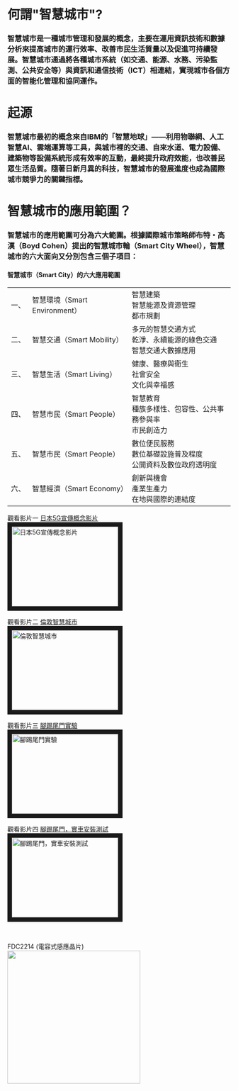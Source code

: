 # 何謂"智慧城市"?
### 智慧城市是一種城市管理和發展的概念，主要在運用資訊技術和數據分析來提高城市的運行效率、改善市民生活質量以及促進可持續發展。智慧城市通過將各種城市系統（如交通、能源、水務、污染監測、公共安全等）與資訊和通信技術（ICT）相連結，實現城市各個方面的智能化管理和協同運作。

# 起源
### 智慧城市最初的概念來自IBM的「智慧地球」——利用物聯網、人工智慧AI、雲端運算等工具，與城市裡的交通、自來水道、電力設備、建築物等設備系統形成有效率的互動，最終提升政府效能，也改善民眾生活品質。隨著日新月異的科技，智慧城市的發展進度也成為國際城市競爭力的關鍵指標。

# 智慧城市的應用範圍？
### 智慧城市的應用範圍可分為六大範圍。根據國際城市策略師布特・高漢（Boyd Cohen）提出的智慧城市輪（Smart City Wheel），智慧城市的六大面向又分別包含三個子項目：

#### 智慧城市（Smart City）的六大應用範圍
<table>
  <tr>
    <td>一、</td><td>智慧環境（Smart Environment）</td> <td>智慧建築<br> 智慧能源及資源管理<br> 都市規劃</td>
  </tr>
  <tr>
    <td>二、</td><td>智慧交通（Smart Mobility）</td><td>多元的智慧交通方式<br> 乾淨、永續能源的綠色交通<br> 智慧交通大數據應用</td>
  </tr>
  <tr>
    <td>三、</td><td>智慧生活（Smart Living）</td><td>健康、醫療與衛生<br> 社會安全<br> 文化與幸福感</td>
  </tr>
  <tr>
    <td>四、</td><td>智慧市民（Smart People）</td><td>智慧教育<br> 種族多樣性、包容性、公共事務參與率<br> 市民創造力</td>
  </tr>
  <tr>
    <td>五、</td><td>智慧市民（Smart People）</td><td>數位便民服務<br> 數位基礎設施普及程度<br> 公開資料及數位政府透明度</td>
  </tr>
  <tr>
    <td>六、</td><td>智慧經濟（Smart Economy）</td><td>創新與機會<br> 產業生產力<br> 在地與國際的連結度</td>
  </tr>
</table>
  
觀看影片一
<a href="https://www.youtube.com/watch?v=Di42x7_0z_I" target="_blank">日本5G宣傳概念影片</a>
<br>
<a href="http://www.youtube.com/watch?feature=player_embedded&v=Di42x7_0z_I" target="_blank"><img src="http://img.youtube.com/vi/Di42x7_0z_I/0.jpg" 
alt="日本5G宣傳概念影片" width="240" height="180" border="10" /></a>

觀看影片二
<a href="https://www.youtube.com/watch?v=_fL85yFLZGg" target="_blank">倫敦智慧城市</a><br>
<a href="http://www.youtube.com/watch?feature=player_embedded&v=_fL85yFLZGg" target="_blank"><img src="http://img.youtube.com/vi/_fL85yFLZGg/0.jpg" 
alt="倫敦智慧城市" width="240" height="180" border="10" /></a>

觀看影片三
<a href="https://www.youtube.com/watch?v=MgPiXseTTyc" target="_blank">腳踢尾門實驗</a><br>
<a href="http://www.youtube.com/watch?feature=player_embedded&v=MgPiXseTTyc" target="_blank"><img src="http://img.youtube.com/vi/MgPiXseTTyc/0.jpg" 
alt="腳踢尾門實驗" width="240" height="180" border="10" /></a>

觀看影片四
<a href="https://www.youtube.com/watch?v=ZrLc0ZCzZQ0" target="_blank">腳踢尾門，實車安裝測試</a><br>
<a href="https://www.youtube.com/watch?v=ZrLc0ZCzZQ0" target="_blank"><img src="http://img.youtube.com/vi/ZrLc0ZCzZQ0/0.jpg" 
alt="腳踢尾門，實車安裝測試" width="240" height="180" border="10" /></a>

<br>

FDC2214 (電容式感應晶片)<br>
<img src="https://www.ti.com/content/dam/ticom/images/products/ic/sensing-products/evm-boards/fdc2214evm-angled.png" wihth=300 height=300 />

